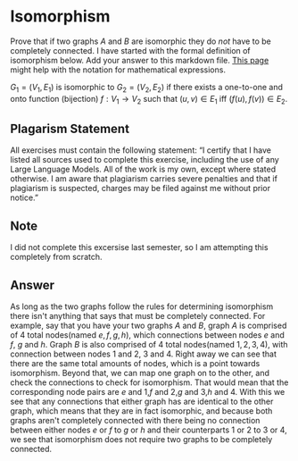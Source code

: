 # Isomorphism

Prove that if two graphs $A$ and $B$ are isomorphic they do *not* have to
be completely connected. I have started with the formal definition of
isomorphism below. Add your answer to this markdown file. [This
page](https://docs.github.com/en/get-started/writing-on-github/working-with-advanced-formatting/writing-mathematical-expressions)
might help with the notation for mathematical expressions.

$G_1=(V_1 , E_1)$ is isomorphic to $G_2 = (V_2, E_2)$ if there exists a
one-to-one and onto function (bijection) $f: V_1 \rightarrow V_2$ such that $(u,v)
\in E_1$ iff $(f(u),f(v)) \in E_2$.

## Plagarism Statement

All exercises must contain the following statement:
“I certify that I have listed all sources used to complete this exercise, including the use
of any Large Language Models. All of the work is my own, except where stated
otherwise. I am aware that plagiarism carries severe penalties and that if plagiarism is
suspected, charges may be filed against me without prior notice.”

## Note
I did not complete this excersise last semester, so I am attempting this completely from scratch.

## Answer
As long as the two graphs follow the rules for determining isomorphism there isn't anything that says that must be completely connected. For example, say that you have your two graphs $A$ and $B$, graph $A$ is comprised of 4 total nodes(named $e,f,g,h$), which connections between nodes $e$ and $f$, $g$ and $h$. Graph $B$ is also comprised of 4 total nodes(named $1,2,3,4$), with connection between nodes $1$ and $2$, $3$ and $4$. Right away we can see that there are the same total amounts of nodes, which is a point towards isomorphism. Beyond that, we can map one graph on to the other, and check the connections to check for isomorphism. That would mean that the corresponding node pairs are $e$ and $1$,$f$ and $2$,$g$ and $3$,$h$ and $4$. With this we see that any connections that either graph has are identical to the other graph, which means that they are in fact isomorphic, and because both graphs aren't completely connected with there being no connection between either nodes $e$ or $f$ to $g$ or $h$ and their counterparts $1$ or $2$ to $3$ or $4$, we see that isomorphism does not require two graphs to be completely connected.
